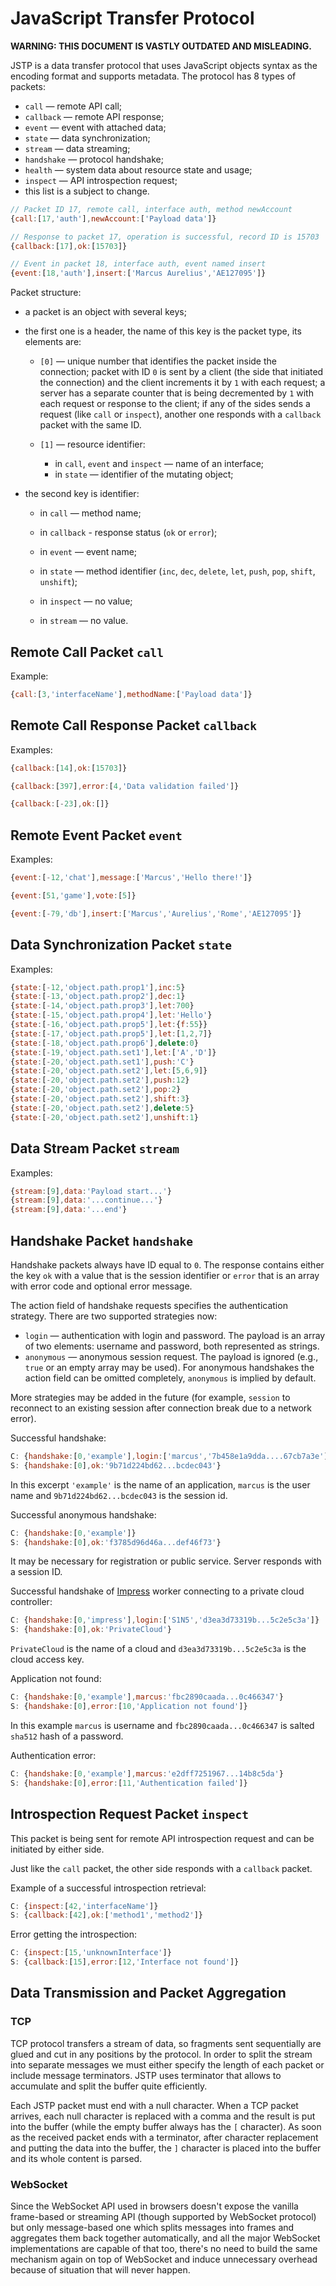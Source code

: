 # JavaScript Transfer Protocol

**WARNING: THIS DOCUMENT IS VASTLY OUTDATED AND MISLEADING.**

JSTP is a data transfer protocol that uses JavaScript objects syntax as the
encoding format and supports metadata. The protocol has 8 types of packets:

- `call` — remote API call;
- `callback` — remote API response;
- `event` — event with attached data;
- `state` — data synchronization;
- `stream` — data streaming;
- `handshake` — protocol handshake;
- `health` — system data about resource state and usage;
- `inspect` — API introspection request;
- this list is a subject to change.

```javascript
// Packet ID 17, remote call, interface auth, method newAccount
{call:[17,'auth'],newAccount:['Payload data']}

// Response to packet 17, operation is successful, record ID is 15703
{callback:[17],ok:[15703]}

// Event in packet 18, interface auth, event named insert
{event:[18,'auth'],insert:['Marcus Aurelius','AE127095']}
```

Packet structure:

- a packet is an object with several keys;

- the first one is a header, the name of this key is the packet type,
  its elements are:

  - `[0]` — unique number that identifies the packet inside the connection;
    packet with ID `0` is sent by a client (the side that initiated the
    connection) and the client increments it by `1` with each request;
    a server has a separate counter that is being decremented by `1` with
    each request or response to the client; if any of the sides sends a
    request (like `call` or `inspect`), another one responds with a
    `callback` packet with the same ID.

  - `[1]` — resource identifier:

    - in `call`, `event` and `inspect` — name of an interface;
    - in `state` — identifier of the mutating object;

- the second key is identifier:

  - in `call` — method name;

  - in `callback` - response status (`ok` or `error`);

  - in `event` — event name;

  - in `state` — method identifier (`inc`, `dec`, `delete`, `let`, `push`,
    `pop`, `shift`, `unshift`);

  - in `inspect` — no value;

  - in `stream` — no value.

## Remote Call Packet `call`

Example:

```javascript
{call:[3,'interfaceName'],methodName:['Payload data']}
```

## Remote Call Response Packet `callback`

Examples:

```javascript
{callback:[14],ok:[15703]}

{callback:[397],error:[4,'Data validation failed']}

{callback:[-23],ok:[]}
```

## Remote Event Packet `event`

Examples:

```javascript
{event:[-12,'chat'],message:['Marcus','Hello there!']}

{event:[51,'game'],vote:[5]}

{event:[-79,'db'],insert:['Marcus','Aurelius','Rome','AE127095']}
```

## Data Synchronization Packet `state`

Examples:

```javascript
{state:[-12,'object.path.prop1'],inc:5}
{state:[-13,'object.path.prop2'],dec:1}
{state:[-14,'object.path.prop3'],let:700}
{state:[-15,'object.path.prop4'],let:'Hello'}
{state:[-16,'object.path.prop5'],let:{f:55}}
{state:[-17,'object.path.prop5'],let:[1,2,7]}
{state:[-18,'object.path.prop6'],delete:0}
{state:[-19,'object.path.set1'],let:['A','D']}
{state:[-20,'object.path.set1'],push:'C'}
{state:[-20,'object.path.set2'],let:[5,6,9]}
{state:[-20,'object.path.set2'],push:12}
{state:[-20,'object.path.set2'],pop:2}
{state:[-20,'object.path.set2'],shift:3}
{state:[-20,'object.path.set2'],delete:5}
{state:[-20,'object.path.set2'],unshift:1}
```

## Data Stream Packet `stream`

Examples:

```javascript
{stream:[9],data:'Payload start...'}
{stream:[9],data:'...continue...'}
{stream:[9],data:'...end'}
```

## Handshake Packet `handshake`

Handshake packets always have ID equal to `0`. The response contains either
the key `ok` with a value that is the session identifier or `error` that is
an array with error code and optional error message.

The action field of handshake requests specifies the authentication strategy.
There are two supported strategies now:

- `login` — authentication with login and password. The payload is an array of
  two elements: username and password, both represented as strings.
- `anonymous` — anonymous session request. The payload is ignored (e.g., `true`
  or an empty array may be used). For anonymous handshakes the action field can
  be omitted completely, `anonymous` is implied by default.

More strategies may be added in the future (for example, `session` to reconnect
to an existing session after connection break due to a network error).

Successful handshake:

```javascript
C: {handshake:[0,'example'],login:['marcus','7b458e1a9dda....67cb7a3e']}
S: {handshake:[0],ok:'9b71d224bd62...bcdec043'}
```

In this excerpt `'example'` is the name of an application, `marcus`
is the user name and `9b71d224bd62...bcdec043` is the session id.

Successful anonymous handshake:

```javascript
C: {handshake:[0,'example']}
S: {handshake:[0],ok:'f3785d96d46a...def46f73'}
```

It may be necessary for registration or public service. Server responds
with a session ID.

Successful handshake of [Impress](https://github.com/metarhia/impress) worker
connecting to a private cloud controller:

```javascript
C: {handshake:[0,'impress'],login:['S1N5','d3ea3d73319b...5c2e5c3a']}
S: {handshake:[0],ok:'PrivateCloud'}
```

`PrivateCloud` is the name of a cloud and `d3ea3d73319b...5c2e5c3a` is the
cloud access key.

Application not found:

```javascript
C: {handshake:[0,'example'],marcus:'fbc2890caada...0c466347'}
S: {handshake:[0],error:[10,'Application not found']}
```

In this example `marcus` is username and `fbc2890caada...0c466347` is salted
`sha512` hash of a password.

Authentication error:

```javascript
C: {handshake:[0,'example'],marcus:'e2dff7251967...14b8c5da'}
S: {handshake:[0],error:[11,'Authentication failed']}
```

## Introspection Request Packet `inspect`

This packet is being sent for remote API introspection request and can be
initiated by either side.

Just like the `call` packet, the other side responds with a `callback` packet.

Example of a successful introspection retrieval:

```javascript
C: {inspect:[42,'interfaceName']}
S: {callback:[42],ok:['method1','method2']}
```

Error getting the introspection:

```javascript
C: {inspect:[15,'unknownInterface']}
S: {callback:[15],error:[12,'Interface not found']}
```

## Data Transmission and Packet Aggregation

### TCP

TCP protocol transfers a stream of data, so fragments sent sequentially are
glued and cut in any positions by the protocol. In order to split the stream
into separate messages we must either specify the length of each packet or
include message terminators. JSTP uses terminator that allows to accumulate
and split the buffer quite efficiently.

Each JSTP packet must end with a null character. When a TCP packet arrives,
each null character is replaced with a comma and the result is put into
the buffer (while the empty buffer always has the `[` character). As soon
as the received packet ends with a terminator, after character replacement
and putting the data into the buffer, the `]` character is placed into the
buffer and its whole content is parsed.

### WebSocket

Since the WebSocket API used in browsers doesn't expose the vanilla frame-based
or streaming API (though supported by WebSocket protocol) but only
message-based one which splits messages into frames and aggregates them back
together automatically, and all the major WebSocket implementations are capable
of that too, there's no need to build the same mechanism again on top of
WebSocket and induce unnecessary overhead because of situation that will never
happen.
